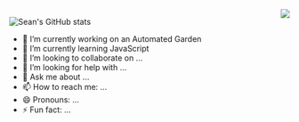 <img align="right" src="https://visitor-badge.laobi.icu/badge?page_id=SeanDuffie.SeanDuffie" />

![Sean's GitHub stats](https://github-readme-stats.vercel.app/api?username=SeanDuffie&show_icons=true&theme=radical)

- 🔭 I’m currently working on an Automated Garden
- 🌱 I’m currently learning JavaScript
- 👯 I’m looking to collaborate on ...
- 🤔 I’m looking for help with ...
- 💬 Ask me about ...
- 📫 How to reach me: ...
- 😄 Pronouns: ...
- ⚡ Fun fact: ...
